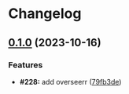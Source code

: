 # Changelog

## [0.1.0](https://github.com/devopsarr/overseerr-go/compare/v0.0.0...v0.1.0) (2023-10-16)


### Features

* **#228:** add overseerr ([79fb3de](https://github.com/devopsarr/overseerr-go/commit/79fb3deba29d9a9d0f1b2ad8ebeade417c28947b))
